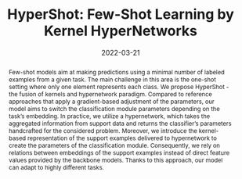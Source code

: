 ---
title: 'HyperShot: Few-Shot Learning by Kernel HyperNetworks'

# Authors
# If you created a profile for a user (e.g. the default `admin` user), write the username (folder name) here
# and it will be replaced with their full name and linked to their profile.
authors:
- Marcin Sendera
- Marcin Przewięźlikowski
- admin
- Maciej Zięba
- Jacek Tabor
- Przemysław Spurek

# Author notes (optional)
author_notes:
  - 'Equal contribution'
  - 'Equal contribution'

date: '2022-03-21'
doi: '10.1109/WACV56688.2023.00250'

# Schedule page publish date (NOT publication's date).
publishDate: '2017-01-01T00:00:00Z'

# Publication type.
# Accepts a single type but formatted as a YAML list (for Hugo requirements).
# Enter a publication type from the CSL standard.
publication_types: ['paper-conference']

# Publication name and optional abbreviated publication name.
publication: In *IEEE Workshop/Winter Conference on Applications of Computer Vision 2022*
publication_short: In *WACV2022*

abstract: Few-shot models aim at making predictions using a minimal number of labeled examples from a given task. The main challenge in this area is the one-shot setting where only one element represents each class. We propose HyperShot - the fusion of kernels and hypernetwork paradigm. Compared to reference approaches that apply a gradient-based adjustment of the parameters, our model aims to switch the classification module parameters depending on the task’s embedding. In practice, we utilize a hypernetwork, which takes the aggregated information from support data and returns the classifier’s parameters handcrafted for the considered problem. Moreover, we introduce the kernel-based representation of the support examples delivered to hypernetwork to create the parameters of the classification module. Consequently, we rely on relations between embeddings of the support examples instead of direct feature values provided by the backbone models. Thanks to this approach, our model can adapt to highly different tasks.

# Summary. An optional shortened abstract.
summary: The proposed HyperShot - the fusion of kernels and hypernetwork paradigm aims to switch the classification module parameters depending on the task’s embedding, and relies on relations between embeddings of the support examples instead of direct feature values provided by the backbone models.

tags: 
- few-shot learning
- meta learning
- computer vision

# Display this page in the Featured widget?
featured: true


url_pdf: 'https://openaccess.thecvf.com/content/WACV2023/papers/Sendera_HyperShot_Few-Shot_Learning_by_Kernel_HyperNetworks_WACV_2023_paper.pdf'
url_code: 'https://github.com/gmum/few-shot-hypernets-public'
url_dataset: ''
url_poster: ''
url_project: ''
url_slides: ''
url_source: ''
url_video: ''

# Featured image
# To use, add an image named `featured.jpg/png` to your page's folder.
image:
  caption: ''
  focal_point: ''
  preview_only: false
---